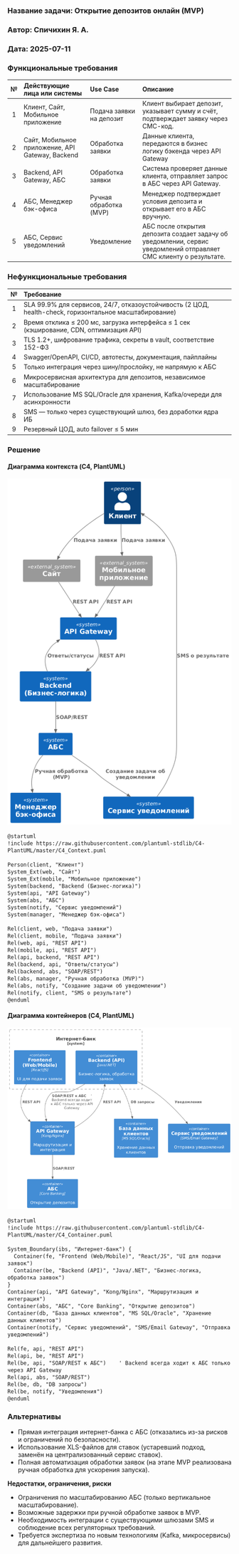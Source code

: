 ### **Название задачи: Открытие депозитов онлайн (MVP)**
### **Автор: Спичихин Я. А.**
### **Дата: 2025-07-11**




### **Функциональные требования**

| **№** | **Действующие лица или системы**                 | **Use Case**             | **Описание**                                                                                                       |
| :---: | :----------------------------------------------- | :----------------------- | :----------------------------------------------------------------------------------------------------------------- |
|   1   | Клиент, Сайт, Мобильное приложение               | Подача заявки на депозит | Клиент выбирает депозит, указывает сумму и счёт, подтверждает заявку через СМС-код.                                |
|   2   | Сайт, Мобильное приложение, API Gateway, Backend | Обработка заявки         | Данные клиента, передаются в бизнес логику бэкенда через API Gateway                                               |
|   3   | Backend, API Gateway, АБС                        | Обработка заявки         | Система проверяет данные клиента, отправляет запрос в АБС через API Gateway.                                       |
|   4   | АБС, Менеджер бэк-офиса                          | Ручная обработка (MVP)   | Менеджер подтверждает условия депозита и открывает его в АБС вручную.                                              |
|   5   | АБС, Сервис уведомлений                          | Уведомление              | АБС после открытия депозита создает задачу об уведомлении, сервис уведомлений отправляет СМС клиенту о результате. |




### **Нефункциональные требования**

| **№** | **Требование**                                                                                         |
| :---: | :----------------------------------------------------------------------------------------------------- |
|   1   | SLA 99.9% для сервисов, 24/7, отказоустойчивость (2 ЦОД, health-check, горизонтальное масштабирование) |
|   2   | Время отклика ≤ 200 мс, загрузка интерфейса ≤ 1 сек (кэширование, CDN, оптимизация API)                |
|   3   | TLS 1.2+, шифрование трафика, секреты в vault, соответствие 152-ФЗ                                     |
|   4   | Swagger/OpenAPI, CI/CD, автотесты, документация, пайплайны                                             |
|   5   | Только интеграция через шину/прослойку, не напрямую к АБС                                              |
|   6   | Микросервисная архитектура для депозитов, независимое масштабирование                                  |
|   7   | Использование MS SQL/Oracle для хранения, Kafka/очереди для асинхронности                              |
|   8   | SMS — только через существующий шлюз, без доработки ядра ИБ                                            |
|   9   | Резервный ЦОД, auto failover ≤ 5 мин                                                                   |




### **Решение**


#### Диаграмма контекста (C4, PlantUML)

![Диаграмма контекста](context_diagram.png)

```plantuml
@startuml
!include https://raw.githubusercontent.com/plantuml-stdlib/C4-PlantUML/master/C4_Context.puml

Person(client, "Клиент")
System_Ext(web, "Сайт")
System_Ext(mobile, "Мобильное приложение")
System(backend, "Backend (Бизнес-логика)")
System(api, "API Gateway")
System(abs, "АБС")
System(notify, "Сервис уведомлений")
System(manager, "Менеджер бэк-офиса")

Rel(client, web, "Подача заявки")
Rel(client, mobile, "Подача заявки")
Rel(web, api, "REST API")
Rel(mobile, api, "REST API")
Rel(api, backend, "REST API")
Rel(backend, api, "Ответы/статусы")
Rel(backend, abs, "SOAP/REST")
Rel(abs, manager, "Ручная обработка (MVP)")
Rel(abs, notify, "Создание задачи об уведомлении")
Rel(notify, client, "SMS о результате")
@enduml
```


#### Диаграмма контейнеров (C4, PlantUML)

![Диаграмма контейнеров](container_diagram.png)

```plantuml
@startuml
!include https://raw.githubusercontent.com/plantuml-stdlib/C4-PlantUML/master/C4_Container.puml

System_Boundary(ibs, "Интернет-банк") {
  Container(fe, "Frontend (Web/Mobile)", "React/JS", "UI для подачи заявок")
  Container(be, "Backend (API)", "Java/.NET", "Бизнес-логика, обработка заявок")
}
Container(api, "API Gateway", "Kong/Nginx", "Маршрутизация и интеграция")
Container(abs, "АБС", "Core Banking", "Открытие депозитов")
Container(db, "База данных клиентов", "MS SQL/Oracle", "Хранение данных клиентов")
Container(notify, "Сервис уведомлений", "SMS/Email Gateway", "Отправка уведомлений")

Rel(fe, api, "REST API")
Rel(api, be, "REST API")
Rel(be, api, "SOAP/REST к АБС")    ' Backend всегда ходит к АБС только через API Gateway
Rel(api, abs, "SOAP/REST")
Rel(be, db, "DB запросы")
Rel(be, notify, "Уведомления")
@enduml
```




### **Альтернативы**
- Прямая интеграция интернет-банка с АБС (отказались из-за рисков и ограничений по безопасности).
- Использование XLS-файлов для ставок (устаревший подход, заменён на централизованный сервис ставок).
- Полная автоматизация обработки заявок (на этапе MVP реализована ручная обработка для ускорения запуска).

**Недостатки, ограничения, риски**
- Ограничения по масштабированию АБС (только вертикальное масштабирование).
- Возможные задержки при ручной обработке заявок в MVP.
- Необходимость интеграции с существующими шлюзами SMS и соблюдение всех регуляторных требований.
- Требуется экспертиза по новым технологиям (Kafka, микросервисы) для дальнейшего развития. 
